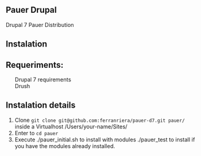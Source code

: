 <article class="markdown-body entry-content" itemprop="mainContentOfPage">
<h1>
<a id="user-content-drupalcat" class="anchor" href="#drupalcat" aria-hidden="true"><span class="octicon octicon-link"></span></a>Pauer Drupal</h1>

<p>Drupal 7 Pauer Distribution</p>

<h1>
<a id="user-content-installació" class="anchor" href="#installaci%C3%B3" aria-hidden="true"><span class="octicon octicon-link"></span></a>Instalation</h1>

<h2>
<a id="user-content-pre-requisits" class="anchor" href="#pre-requisits" aria-hidden="true"><span class="octicon octicon-link"></span></a>Requeriments:</h2>

<ul class="task-list">
<li>Drupal 7 requirements</li>
<li>Drush</li>
</ul>

<h2>
<a id="user-content-instruccions-dinstallació" class="anchor" href="#instruccions-dinstallaci%C3%B3" aria-hidden="true"><span class="octicon octicon-link"></span></a>Instalation details</h2>

<ol class="task-list">
<li>Clone <code>git clone git@github.com:ferranriera/pauer-d7.git pauer/</code> inside a Virtualhost /Users/your-name/Sites/</li>
<li>Enter to <code>cd pauer</code>
</li>
<li>Execute ./pauer_initial.sh to install with modules ./pauer_test to install if you have the modules already installed.<code></code>
</li>
</ol>
</article>